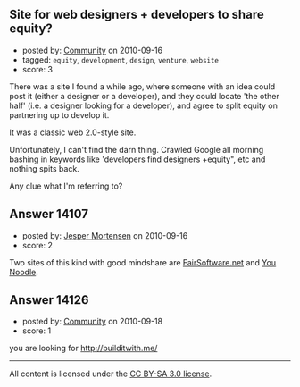 ## Site for web designers + developers to share equity?

- posted by: [Community](https://stackexchange.com/users/-1/-1-community) on 2010-09-16
- tagged: `equity`, `development`, `design`, `venture`, `website`
- score: 3

There was a site I found a while ago, where someone with an idea could post it (either a designer or a developer), and they could locate 'the other half' (i.e. a designer looking for a developer), and agree to split equity on partnering up to develop it.

It was a classic web 2.0-style site.

Unfortunately, I can't find the darn thing. Crawled Google all morning bashing in keywords like 'developers find designers +equity", etc and nothing spits back.

Any clue what I'm referring to?


## Answer 14107

- posted by: [Jesper Mortensen](https://stackexchange.com/users/-1/1261-jesper-mortensen) on 2010-09-16
- score: 2

<p>Two sites of this kind with good mindshare are <a href="http://fairsoftware.net" rel="nofollow">FairSoftware.net</a> and <a href="http://younoodle.com/" rel="nofollow">You Noodle</a>.</p>



## Answer 14126

- posted by: [Community](https://stackexchange.com/users/-1/-1-community) on 2010-09-18
- score: 1

you are looking for 
http://builditwith.me/



---

All content is licensed under the [CC BY-SA 3.0 license](https://creativecommons.org/licenses/by-sa/3.0/).
